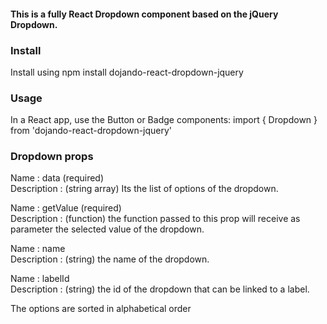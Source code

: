 #### This is a fully React Dropdown component based on the jQuery Dropdown.

### Install
Install using npm install dojando-react-dropdown-jquery

### Usage
In a React app, use the Button or Badge components: import { Dropdown } from 'dojando-react-dropdown-jquery'

### Dropdown props
Name : data (required)  
Description : (string array) Its the list of options of the dropdown.

Name : getValue (required)  
Description : (function) the function passed to this prop will receive as parameter the selected value of the dropdown.

Name : name  
Description : (string) the name of the dropdown.

Name : labelId  
Description : (string) the id of the dropdown that can be linked to a label.

The options are sorted in alphabetical order